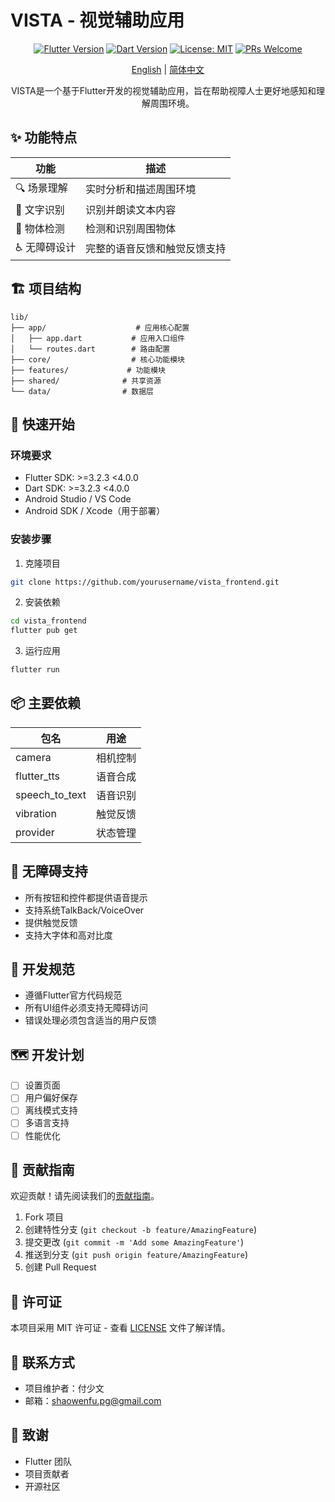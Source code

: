 # VISTA - 视觉辅助应用

<div align="center">


[![Flutter Version](https://img.shields.io/badge/Flutter-%3E%3D3.2.3-blue.svg)](https://flutter.dev/)
[![Dart Version](https://img.shields.io/badge/Dart-%3E%3D3.2.3-blue.svg)](https://dart.dev/)
[![License: MIT](https://img.shields.io/badge/License-MIT-yellow.svg)](LICENSE)
[![PRs Welcome](https://img.shields.io/badge/PRs-welcome-brightgreen.svg)](CONTRIBUTING.md)

[English](README.md) | [简体中文](README_zh.md)

VISTA是一个基于Flutter开发的视觉辅助应用，旨在帮助视障人士更好地感知和理解周围环境。

</div>

## ✨ 功能特点

| 功能 | 描述 |
|------|------|
| 🔍 场景理解 | 实时分析和描述周围环境 |
| 📝 文字识别 | 识别并朗读文本内容 |
| 🎯 物体检测 | 检测和识别周围物体 |
| ♿ 无障碍设计 | 完整的语音反馈和触觉反馈支持 |

## 🏗️ 项目结构

```plaintext
lib/
├── app/                    # 应用核心配置
│   ├── app.dart           # 应用入口组件
│   └── routes.dart        # 路由配置
├── core/                  # 核心功能模块
├── features/             # 功能模块
├── shared/              # 共享资源
└── data/                # 数据层
```

## 🚀 快速开始

### 环境要求

- Flutter SDK: >=3.2.3 <4.0.0
- Dart SDK: >=3.2.3 <4.0.0
- Android Studio / VS Code
- Android SDK / Xcode（用于部署）

### 安装步骤

1. 克隆项目
```bash
git clone https://github.com/yourusername/vista_frontend.git
```

2. 安装依赖
```bash
cd vista_frontend
flutter pub get
```

3. 运行应用
```bash
flutter run
```

## 📦 主要依赖

| 包名 | 用途 |
|------|------|
| camera | 相机控制 |
| flutter_tts | 语音合成 |
| speech_to_text | 语音识别 |
| vibration | 触觉反馈 |
| provider | 状态管理 |

## 🎯 无障碍支持

- 所有按钮和控件都提供语音提示
- 支持系统TalkBack/VoiceOver
- 提供触觉反馈
- 支持大字体和高对比度

## 📝 开发规范

- 遵循Flutter官方代码规范
- 所有UI组件必须支持无障碍访问
- 错误处理必须包含适当的用户反馈

## 🗺️ 开发计划

- [ ] 设置页面
- [ ] 用户偏好保存
- [ ] 离线模式支持
- [ ] 多语言支持
- [ ] 性能优化

## 🤝 贡献指南

欢迎贡献！请先阅读我们的[贡献指南](CONTRIBUTING.md)。

1. Fork 项目
2. 创建特性分支 (`git checkout -b feature/AmazingFeature`)
3. 提交更改 (`git commit -m 'Add some AmazingFeature'`)
4. 推送到分支 (`git push origin feature/AmazingFeature`)
5. 创建 Pull Request

## 📄 许可证

本项目采用 MIT 许可证 - 查看 [LICENSE](LICENSE) 文件了解详情。

## 📮 联系方式

- 项目维护者：付少文
- 邮箱：shaowenfu.pg@gmail.com

## 🙏 致谢

- Flutter 团队
- 项目贡献者
- 开源社区
